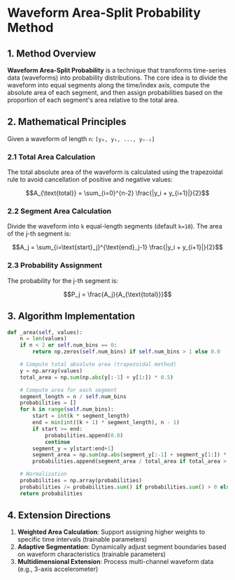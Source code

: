 # Waveform Area-Split Probability Method

## 1. Method Overview
**Waveform Area-Split Probability** is a technique that transforms time-series data (waveforms) into probability distributions. The core idea is to divide the waveform into equal segments along the time/index axis, compute the absolute area of each segment, and then assign probabilities based on the proportion of each segment's area relative to the total area.

## 2. Mathematical Principles
Given a waveform of length `n`: `[y₀, y₁, ..., yₙ₋₁]`

### 2.1 Total Area Calculation
The total absolute area of the waveform is calculated using the trapezoidal rule to avoid cancellation of positive and negative values:
```math
A_{\text{total}} = \sum_{i=0}^{n-2} \frac{|y_i + y_{i+1}|}{2}
```

### 2.2 Segment Area Calculation
Divide the waveform into `k` equal-length segments (default `k=10`). The area of the j-th segment is:
```math
A_j = \sum_{i=\text{start}_j}^{\text{end}_j-1} \frac{|y_i + y_{i+1}|}{2}
```

### 2.3 Probability Assignment
The probability for the j-th segment is:
```math
P_j = \frac{A_j}{A_{\text{total}}}
```

## 3. Algorithm Implementation
```python
def _area(self, values):
    n = len(values)
    if n < 2 or self.num_bins == 0:
        return np.zeros(self.num_bins) if self.num_bins > 1 else 0.0

    # Compute total absolute area (trapezoidal method)
    y = np.array(values)
    total_area = np.sum(np.abs(y[:-1] + y[1:]) * 0.5)

    # Compute area for each segment
    segment_length = n / self.num_bins
    probabilities = []
    for k in range(self.num_bins):
        start = int(k * segment_length)
        end = min(int((k + 1) * segment_length), n - 1)
        if start >= end:
            probabilities.append(0.0)
            continue
        segment_y = y[start:end+1]
        segment_area = np.sum(np.abs(segment_y[:-1] + segment_y[1:]) * 0.5)
        probabilities.append(segment_area / total_area if total_area > 0 else 0.0)

    # Normalization
    probabilities = np.array(probabilities)
    probabilities /= probabilities.sum() if probabilities.sum() > 0 else 1.0
    return probabilities
```

## 4. Extension Directions
1. **Weighted Area Calculation**: Support assigning higher weights to specific time intervals (trainable parameters)
2. **Adaptive Segmentation**: Dynamically adjust segment boundaries based on waveform characteristics (trainable parameters)
3. **Multidimensional Extension**: Process multi-channel waveform data (e.g., 3-axis accelerometer)